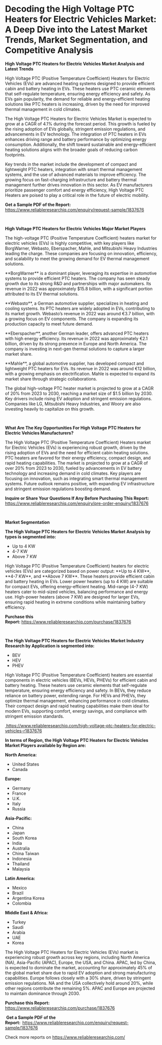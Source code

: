 <p><h1>Decoding the High Voltage PTC Heaters for Electric Vehicles Market: A Deep Dive into the Latest Market Trends, Market Segmentation, and Competitive Analysis</h1></p><p><strong>High Voltage PTC Heaters for Electric Vehicles Market Analysis and Latest Trends</strong></p>
<p><p>High Voltage PTC (Positive Temperature Coefficient) Heaters for Electric Vehicles (EVs) are advanced heating systems designed to provide efficient cabin and battery heating in EVs. These heaters use PTC ceramic elements that self-regulate temperature, ensuring energy efficiency and safety. As EVs gain popularity, the demand for reliable and energy-efficient heating solutions like PTC heaters is increasing, driven by the need for improved thermal management in cold climates.</p><p>The High Voltage PTC Heaters for Electric Vehicles Market is expected to grow at a CAGR of 4.1% during the forecast period. This growth is fueled by the rising adoption of EVs globally, stringent emission regulations, and advancements in EV technology. The integration of PTC heaters in EVs enhances driving range and battery performance by optimizing energy consumption. Additionally, the shift toward sustainable and energy-efficient heating solutions aligns with the broader goals of reducing carbon footprints.</p><p>Key trends in the market include the development of compact and lightweight PTC heaters, integration with smart thermal management systems, and the use of advanced materials to improve efficiency. The growing focus on fast-charging infrastructure and battery thermal management further drives innovation in this sector. As EV manufacturers prioritize passenger comfort and energy efficiency, High Voltage PTC Heaters are poised to play a critical role in the future of electric mobility.</p></p>
<p><strong>Get a Sample PDF of the Report:&nbsp;</strong> <a href="https://www.reliableresearchiq.com/enquiry/request-sample/1837676?utm_campaign=1102&utm_medium=2&utm_source=Github&utm_content=ia&utm_term=24012025&utm_id=high-voltage-ptc-heaters-for-electric-vehicles">https://www.reliableresearchiq.com/enquiry/request-sample/1837676</a></p>
<p>&nbsp;</p>
<p><strong>High Voltage PTC Heaters for Electric Vehicles Major Market Players</strong></p>
<p><p>The high-voltage PTC (Positive Temperature Coefficient) heaters market for electric vehicles (EVs) is highly competitive, with key players like BorgWarner, Webasto, Eberspacher, Mahle, and Mitsubishi Heavy Industries leading the charge. These companies are focusing on innovation, efficiency, and scalability to meet the growing demand for EV thermal management solutions.</p><p>**BorgWarner** is a dominant player, leveraging its expertise in automotive systems to provide efficient PTC heaters. The company has seen steady growth due to its strong R&D and partnerships with major automakers. Its revenue in 2022 was approximately $15.8 billion, with a significant portion attributed to its EV thermal solutions.</p><p>**Webasto**, a German automotive supplier, specializes in heating and cooling systems. Its PTC heaters are widely adopted in EVs, contributing to its market growth. Webasto’s revenue in 2022 was around €3.7 billion, with a growing focus on EV components. The company is expanding its production capacity to meet future demand.</p><p>**Eberspacher**, another German leader, offers advanced PTC heaters with high energy efficiency. Its revenue in 2022 was approximately €2.1 billion, driven by its strong presence in Europe and North America. The company is investing in next-gen thermal solutions to capture a larger market share.</p><p>**Mahle**, a global automotive supplier, has developed compact and lightweight PTC heaters for EVs. Its revenue in 2022 was around €12 billion, with a growing emphasis on electrification. Mahle is expected to expand its market share through strategic collaborations.</p><p>The global high-voltage PTC heater market is projected to grow at a CAGR of 20% from 2023 to 2030, reaching a market size of $1.5 billion by 2030. Key drivers include rising EV adoption and stringent emission regulations. Companies like LG, Mitsubishi Heavy Industries, and Woory are also investing heavily to capitalize on this growth.</p></p>
<p>&nbsp;</p>
<p><strong>What Are The Key Opportunities For High Voltage PTC Heaters for Electric Vehicles Manufacturers?</strong></p>
<p><p>The High Voltage PTC (Positive Temperature Coefficient) Heaters market for Electric Vehicles (EVs) is experiencing robust growth, driven by the rising adoption of EVs and the need for efficient cabin heating solutions. PTC heaters are favored for their energy efficiency, compact design, and rapid heating capabilities. The market is projected to grow at a CAGR of over 20% from 2023 to 2030, fueled by advancements in EV battery technology and increasing demand in cold climates. Key players are focusing on innovation, such as integrating smart thermal management systems. Future outlook remains positive, with expanding EV infrastructure and stringent emission regulations boosting demand.</p></p>
<p><strong>Inquire or Share Your Questions If Any Before Purchasing This Report:</strong> <a href="https://www.reliableresearchiq.com/enquiry/pre-order-enquiry/1837676?utm_campaign=1102&utm_medium=2&utm_source=Github&utm_content=ia&utm_term=24012025&utm_id=high-voltage-ptc-heaters-for-electric-vehicles">https://www.reliableresearchiq.com/enquiry/pre-order-enquiry/1837676</a></p>
<p>&nbsp;</p>
<p><strong>Market Segmentation</strong></p>
<p><strong>The High Voltage PTC Heaters for Electric Vehicles Market Analysis by types is segmented into:</strong></p>
<p><ul><li>Up to 4 KW</li><li>4-7 KW</li><li>Above 7 KW</li></ul></p>
<p><p>High Voltage PTC (Positive Temperature Coefficient) heaters for electric vehicles (EVs) are categorized based on power output: **Up to 4 KW**, **4-7 KW**, and **Above 7 KW**. These heaters provide efficient cabin and battery heating in EVs. Lower power heaters (up to 4 KW) are suitable for compact EVs, offering energy-efficient heating. Mid-range (4-7 KW) heaters cater to mid-sized vehicles, balancing performance and energy use. High-power heaters (above 7 KW) are designed for larger EVs, ensuring rapid heating in extreme conditions while maintaining battery efficiency.</p></p>
<p><strong>Purchase this Report:&nbsp;</strong><a href="https://www.reliableresearchiq.com/purchase/1837676?utm_campaign=1102&utm_medium=2&utm_source=Github&utm_content=ia&utm_term=24012025&utm_id=high-voltage-ptc-heaters-for-electric-vehicles">https://www.reliableresearchiq.com/purchase/1837676</a></p>
<p>&nbsp;</p>
<p><strong>The High Voltage PTC Heaters for Electric Vehicles Market Industry Research by Application is segmented into:</strong></p>
<p><ul><li>BEV</li><li>HEV</li><li>PHEV</li></ul></p>
<p><p>High Voltage PTC (Positive Temperature Coefficient) heaters are essential components in electric vehicles (BEVs, HEVs, PHEVs) for efficient cabin and battery heating. These heaters use ceramic elements that self-regulate temperature, ensuring energy efficiency and safety. In BEVs, they reduce reliance on battery power, extending range. For HEVs and PHEVs, they optimize thermal management, enhancing performance in cold climates. Their compact design and rapid heating capabilities make them ideal for modern EVs, supporting comfort, energy savings, and compliance with stringent emission standards.</p></p>
<p><a href="https://www.reliableresearchiq.com/high-voltage-ptc-heaters-for-electric-vehicles-r1837676?utm_campaign=1102&utm_medium=2&utm_source=Github&utm_content=ia&utm_term=24012025&utm_id=high-voltage-ptc-heaters-for-electric-vehicles">&nbsp;https://www.reliableresearchiq.com/high-voltage-ptc-heaters-for-electric-vehicles-r1837676</a></p>
<p><strong>In terms of Region, the High Voltage PTC Heaters for Electric Vehicles Market Players available by Region are:</strong></p>
<p>
    <p> <strong> North America: </strong>
        <ul>
            <li>United States</li>
            <li>Canada</li>
        </ul>
        </p> 
    <p> <strong> Europe: </strong>
        <ul>
            <li>Germany</li>
            <li>France</li>
            <li>U.K.</li>
            <li>Italy</li>
            <li>Russia</li>
        </ul>
        </p> 
    <p> <strong> Asia-Pacific: </strong>
        <ul>
            <li>China</li>
            <li>Japan</li>
            <li>South Korea</li>
            <li>India</li>
            <li>Australia</li>
            <li>China Taiwan</li>
            <li>Indonesia</li>
            <li>Thailand</li>
            <li>Malaysia</li>
        </ul>
        </p> 
    <p> <strong> Latin America: </strong>
        <ul>
            <li>Mexico</li>
            <li>Brazil</li>
            <li>Argentina Korea</li>
            <li>Colombia</li>
        </ul>
        </p> 
    <p> <strong> Middle East & Africa: </strong>
        <ul>
            <li>Turkey</li>
            <li>Saudi</li>
            <li>Arabia</li>
            <li>UAE</li>
            <li>Korea</li>
        </ul>
    </p>
    </p>
<p><p>The High Voltage PTC Heaters for Electric Vehicles (EVs) market is experiencing robust growth across key regions, including North America (NA), Asia-Pacific (APAC), Europe, the USA, and China. APAC, led by China, is expected to dominate the market, accounting for approximately 45% of the global market share due to rapid EV adoption and strong manufacturing capabilities. Europe follows closely with a 30% share, driven by stringent emission regulations. NA and the USA collectively hold around 20%, while other regions contribute the remaining 5%. APAC and Europe are projected to maintain dominance through 2030.</p></p>
<p><strong>Purchase this Report: </strong><a href="https://www.reliableresearchiq.com/purchase/1837676?utm_campaign=1102&utm_medium=2&utm_source=Github&utm_content=ia&utm_term=24012025&utm_id=high-voltage-ptc-heaters-for-electric-vehicles">https://www.reliableresearchiq.com/purchase/1837676</a></p>
<p>&nbsp;<strong>Get a Sample PDF of the Report:&nbsp;&nbsp;</strong><a href="https://www.reliableresearchiq.com/enquiry/request-sample/1837676?utm_campaign=1102&utm_medium=2&utm_source=Github&utm_content=ia&utm_term=24012025&utm_id=high-voltage-ptc-heaters-for-electric-vehicles">https://www.reliableresearchiq.com/enquiry/request-sample/1837676</a></p>
<p><strong></strong></p>
<p>Check more reports on <a href="https://www.reliableresearchiq.com/?utm_campaign=1102&utm_medium=2&utm_source=Github&utm_content=ia&utm_term=24012025&utm_id=high-voltage-ptc-heaters-for-electric-vehicles">https://www.reliableresearchiq.com/</a></p>